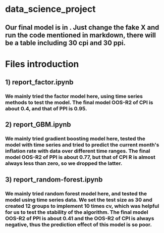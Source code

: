 # data_science_project
## Our final model is in   . Just change the fake X and run the code mentioned in markdown, there will be a table including 30 cpi and 30 ppi.
# Files introduction
## 1) report_factor.ipynb
### We mainly tried the factor model here, using time series methods to test the model. The final model OOS-R2 of CPI is about 0.4, and that of PPI is 0.95.
## 2) report_GBM.ipynb
### We mainly tried gradient boosting model here, tested the model with time series and tried to predict the current month's inflation rate with data over different time ranges. The final model OOS-R2 of PPI is about 0.77, but that of CPI R is almost always less than zero, so we dropped the latter.
## 3) report_random-forest.ipynb
### We mainly tried random forest model here, and tested the model using time series data. We set the test size as 30 and created 12 groups to implement 10 times cv, which was helpful for us to test the stability of the algorithm. The final model OOS-R2 of PPI is about 0.41 and the OOS-R2 of CPI is always negative, thus the prediction effect of this model is so poor.
